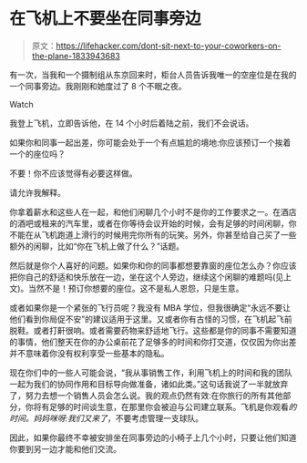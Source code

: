 # 在飞机上不要坐在同事旁边

> 原文：<https://lifehacker.com/dont-sit-next-to-your-coworkers-on-the-plane-1833943683>

有一次，当我和一个摄制组从东京回来时，柜台人员告诉我唯一的空座位是在我的一个同事旁边。我刚刚和她度过了 8 个不眠之夜。

Watch

我登上飞机，立即告诉他，在 14 个小时后着陆之前，我们不会说话。

如果你和同事一起出差，你可能会处于一个有点尴尬的境地:你应该预订一个挨着一个的座位吗？

不要！你不应该觉得有必要这样做。

请允许我解释。

你拿着薪水和这些人在一起，和他们闲聊几个小时不是你的工作要求之一。在酒店的酒吧或租来的汽车里，或者在你等待会议开始的时候，会有足够的时间闲聊，你不能在从飞机跑道上滑行的时候用完你所有的玩笑。另外，你甚至给自己买了一些额外的闲聊，比如“你在飞机上做了什么？”话题。

然后就是你个人喜好的问题。如果你和你的同事都想要靠窗的座位怎么办？你应该把你自己的舒适和快乐放在一边，坐在这个人旁边，继续这个闲聊的难题吗(见上文)。当然不是！预订你想要的座位。这不是私人恩怨，只是生意。

或者如果你是一个紧张的飞行员呢？我没有 MBA 学位，但我很确定“永远不要让他们看到你局促不安”的建议适用于这里。又或者你有古怪的习惯，在飞机起飞前脱鞋。或者打鼾很响。或者需要药物来舒适地飞行。这些都是你的同事不需要知道的事情，他们整天在你的办公桌前花了足够多的时间和你打交道，仅仅因为你出差并不意味着你没有权利享受一些基本的隐私。

现在你们中的一些人可能会说，“我从事销售工作，利用飞机上的时间和我的团队一起为我们的协同作用和目标导向做准备，诸如此类。”这句话我说了一半就放弃了，努力去想一个销售人员会怎么说。我的观点仍然有效:在你旅行的所有其他部分，你将有足够的时间谈生意，在那里你会被迫与公司建立联系。飞机是你观看*的时间。妈妈咪呀:我们又来了*，不要考虑管理一支球队。

因此，如果你最终不幸被安排坐在同事旁边的小椅子上几个小时，只要让他们知道你要到另一边才能和他们交流。